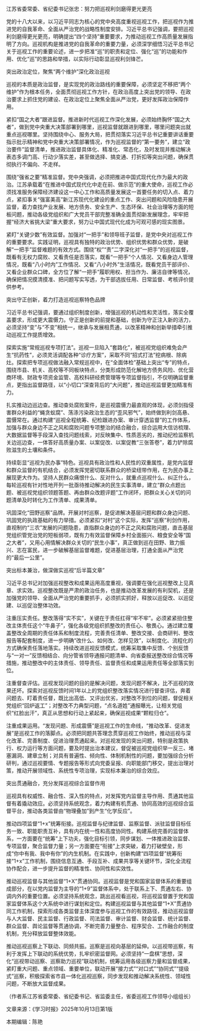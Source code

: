 江苏省委常委、省纪委书记张忠：努力把巡视利剑磨得更光更亮

党的十八大以来，以习近平同志为核心的党中央高度重视巡视工作，把巡视作为推进党的自我革命、全面从严治党的战略性制度安排。习近平总书记强调，要把巡视利剑磨得更光更亮，明确提出“四个坚持”重要要求，为推动巡视工作高质量发展指明了方向。巡视机构是推进党的自我革命的重要力量，必须深学细悟习近平总书记关于巡视工作的重要论述，进一步把准“巡”的职责和定位、强化“巡”的功能和作用、优化“巡”的思路和举措，以实际行动彰显巡视利剑锋芒。

突出政治定位，聚焦“两个维护”深化政治巡视

巡视的本质是政治监督，是实现党的政治路线的重要保障，必须坚定不移把“两个维护”作为根本任务，全面贯彻巡视工作方针，在政治高度上突出党的领导、在政治要求上抓住党的建设、在政治定位上聚焦全面从严治党，更好发挥政治保障作用。

紧扣“国之大者”跟进监督。推进新时代巡视工作深化发展，必须始终胸怀“国之大者”，做到党中央重大决策部署到哪里，巡视监督就跟进到哪里，哪里问题突出就重点巡视哪里。坚持围绕中心、服务大局，把贯彻落实习近平总书记重要讲话重要指示批示精神和党中央重大决策部署情况，作为巡视监督的“第一要务”，建立“政治要件”监督清单，推进政治监督具体化、精准化、常态化，及时发现并推动解决表态多调门高、行动少落实差，甚至做选择、搞变通、打折扣等突出问题，确保贯彻执行不偏向、不走样。

围绕“强省之要”精准监督。党中央强调，必须把推进中国式现代化作为最大的政治。江苏承载着“在推进中国式现代化中走在前、做示范”的重大使命，巡视工作必须找准服务保障经济建设这一中心工作和高质量发展这一首要任务的切入点、着力点，紧扣事关“强富美高”新江苏现代化建设的重点工作、突出问题和风险隐患开展监督，着力查找产业发展、地方债务、安全生产、生态环保、社会治理等方面的短板问题，推动各级党组织和广大党员干部完整准确全面贯彻新发展理念，牢牢把握“经济大省挑大梁”重大要求，努力让中国式现代化成为可观可感的现实图景。

紧盯“关键少数”有效监督。加强对“一把手”和领导班子监督，是党中央对巡视工作的重要要求。实践证明，巡视具有独特的政治优势、组织优势和群众优势，是破解“一把手”监督难题的有效方式。围绕“权”“责”二字深化对“一把手”的巡视监督，既看有无权力腐败、又看责任是否落实，既看“一把手”个人情况、又看身边人管理情况，既看“八小时内”工作情况、又看“八小时外”生活情况，既看党员干部评价、又看企业群众口碑，全方位了解“一把手”履职用权、担当作为、廉洁自律等情况，确保把情况摸清摸准、把问题写实写透，为干部选拔任用、日常监督、考核评价提供参考。

突出守正创新，着力打造巡视巡察特色品牌

习近平总书记强调，要通过组织制度创新，增强巡视的机动性和灵活性，落实全覆盖要求，形成更大震慑力。守正是创新的前提和基础，创新为守正注入新的活力，必须坚持“变”与“不变”相统一，继承与发展相贯通，以改革精神和创新举措牵引推动巡视工作提质增效。

探索实施“常规巡视专项打法”。巡视一旦陷入“套路化”，被巡视党组织难免会产生“抗药性”，必须灵活调配各种“诊疗方案”，采取不同“招式打法”挖病根、除病灶。探索把专项巡视做法融入常规巡视中，在“全面体检”基础上突出“专”的特点，围绕市县、机关、高校等不同板块特点，分类形成防范化解地方债务风险、优化营商环境、财政专项资金监管、高校科研经费管理等专项监督指引，不仅明确监督重点，更指出监督路径，以“小切口”深查背后的“大问题”，推动巡视监督更加精准有力。   

扎实推动边巡边查。推动查处腐败案件，是巡视震慑力最直观的体现，必须剑指侵害群众利益的“蝇贪蚁腐”、荡涤污染政治生态的“歪风邪气”，始终做到利剑高悬、震慑常在。通过构建“巡视全程统筹、纪检跟进办案、审计穿透监督”的工作体系，加强与群众身边不正之风和腐败问题专项整治的结合融合，综合运用大信访梳理、大数据监督等手段深入查找问题线索，对反映集中、性质恶劣的，推动纪检监察机关边巡边查，一体答好高质量办案、以案促改、以案促教“三张答卷”，着力铲除腐败滋生的土壤和条件。

持续彰显“巡视为民办事”特色。巡视具有政治性和人民性的双重属性，是党内监督和群众监督的有机结合，必须发挥党密切联系群众的桥梁纽带作用，在为民办事上展现更大作为。坚持人民群众痛恨什么、反对什么，就重点巡视什么、纠正什么，每轮巡视有针对性地开列一批亟待推动解决的民生实事清单，建立“群众点题出题、被巡视党组织领题答题、再由群众改题评题”工作闭环，把群众关心关切的问题清单及时转化为工作清单、成果清单。

巩固深化“田野巡察”品牌。开展对村巡察，是促进解决基层问题和群众身边问题、巩固党的执政基础的有力举措。必须紧扣“对村”这个实际，发挥“巡察”利剑作用，直视制约“三农”发展的问题隐患，直指群众身边的不正之风和腐败问题，直击基层党组织管党治党的短板弱项，既有力有效监督保障乡村全面振兴、粮食安全等“国之大者”，又用心用情解决群众关切的“民生小事”，真正做到巡在田野、致力振兴、志在富民，进一步破解基层监督难题，促进基层治理，打通全面从严治党的“最后一公里”。

突出标本兼治，做深做实巡视“后半篇文章”

习近平总书记对加强巡视整改和成果运用高度重视，强调要在强化巡视整改上见真章、求实效。巡视整改既是严肃的政治任务，也是推动改革发展的有利契机，还是加强党的领导、全面从严治党的重要抓手，必须抓实抓好，释放以巡促改、以巡促建、以巡促治整体功效。

注重压实责任。整改落得“实不实”，关键在于责任扛得“牢不牢”。必须紧紧扭住整改主体责任这个“牛鼻子”，强化各级党组织抓整改的责任心、敬畏心。通过建立覆盖整改全周期的责任体系和制度流程，完善责任清单、整改交接、会商研判、整改报告等配套制度，进一步明确“改什么、如何改、怎样见效”，以制度化、流程化的方式确保责任落地落实。持续改进巡视反馈模式，统筹采取集中反馈、个别反馈与“一对一”反馈相结合、向分管省领导通报问题清单、向省委报送整改综合情况等措施，推动整改中的主体责任、领导责任、监督责任和成果运用责任等全部落实到位。

注重督查评估。巡视发现问题的目的是解决问题，发现问题不解决，比不巡视的效果还坏。探索对巡视反馈时间1年以上的党组织整改落实情况进行督查评估，奔着问题去、盯着责任督，既比出高低、又评出优劣，对整改不到位的问题，督促相关党组织“回炉返工”；对整改不力典型问题，“点名道姓”通报曝光，让相关党组织“红脸出汗”，真正从思想和行动上紧起来，确保巡视成果“颗粒归仓”。

注重成果运用。“发现问题、形成震慑”是巡视工作的生命线，“推动改革、促进发展”是巡视工作的落脚点。必须把同题共答理念贯穿巡视工作始终，推动巡视与深化改革、完善制度、促进治理贯通起来。对巡视发现的突出问题，特别是政策执行、权力运行等方面问题，要及时提出治本建议，督促被巡视党组织举一反三、堵塞漏洞、建章立制；对具有普遍性、倾向性、体制机制性的问题，要加强综合分析研判，通过巡视要情、专题报告等形式向党委呈报、向职能部门移交，提出治理对策，推动开展领域性、系统性专项治理，实现标本兼治的综合效应。

突出贯通融合，充分发挥巡视综合监督作用

巡视具有权威性、融合性、深入性的特点，对发挥党内监督主导作用、贯通其他监督有着撬动效应。必须坚持系统观念，着力构建有机贯通、协同高效的巡视综合监督平台，推动各类监督由“物理叠加”到产生“化学反应”。

推动四项监督“1+x”统筹衔接。巡视监督与纪律监督、监察监督、派驻监督目标任务一致、职能职责互补，具有内在统一性和高度协同性。构建系统完善的监督体系，一方面要在“统筹”上下功夫，强化目标引领，同步谋划、一体推进政治监督、专项监督，聚合监督力量；另一方面要在“衔接”上求突破，着力打破壁垒，形成“你中有我、我中有你”的内生机制。在实践中，创新构建“四项监督”统筹衔接“1+x”工作机制，围绕信息互通、手段互补、成果共享等关键环节，深化全流程协作配合，进一步提升监督的精准性、协同性和实效性。

推动巡视监督与其他监督“1+X”贯通协同。巡视监督是党和国家监督体系的重要组成部分，在以党内监督为主导的“1+9”监督体系中，处于联系上下、贯通左右、协调内外的重要位置。必须坚持系统观念，跳出巡视看巡视，将巡视监督置于党和国家监督体系这个大系统中进行谋划和定位。构建巡视监督与其他监督“1+X”贯通协同工作机制，探索形成各类监督主体深度参与巡视工作的有效路径，推动巡视监督与人大监督、民主监督、行政监督、司法监督、审计监督、财会监督、统计监督、群众监督、舆论监督等贯通协调，不断完善力量整合、程序契合、工作融合的制度机制，充分释放监督整体效能。

推动巡视巡察上下联动、同频共振。巡察是巡视向基层的延伸。以巡视带巡察，有利于发挥上下联动的系统优势，扎牢织密监督网。必须坚持“一盘棋”思想，深化“巡视带动巡察、巡察助力巡视”联动机制，统筹运用各级巡察力量和监督成果，紧盯重大问题、重点领域、重要单位，联动开展“接力式”“对口式”“协同式”“提级式”巡察，积极探索省市县一体化巡视巡察，同步发现和推动解决系统性、领域性问题，不断放大监督成果。

（作者系江苏省委常委、省纪委书记、省监委主任，省委巡视工作领导小组组长）


文章来源：《学习时报》2025年10月13日第1版

本期编辑：陈艳

